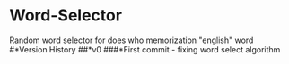 # Word-Selector
Random word selector for does who memorization "english" word
#*Version History
  ##*v0
    ###*First commit - fixing word select algorithm
    
